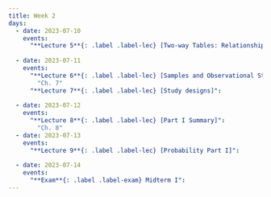 ```yaml
---
title: Week 2
days:
  - date: 2023-07-10
    events:
      "**Lecture 5**{: .label .label-lec} [Two-way Tables: Relationships Between Two Categorical Variables]":
      
  - date: 2023-07-11
    events:
      "**Lecture 6**{: .label .label-lec} [Samples and Observational Studies]": 
        "Ch. 7"
      "**Lecture 7**{: .label .label-lec} [Study designs]":   
      
  - date: 2023-07-12
    events:
      "**Lecture 8**{: .label .label-lec} [Part I Summary]":
        "Ch. 8"
  - date: 2023-07-13
    events:
      "**Lecture 9**{: .label .label-lec} [Probability Part I]":
      
  - date: 2023-07-14
    events:
      "**Exam**{: .label .label-exam} Midterm I":
---
```



